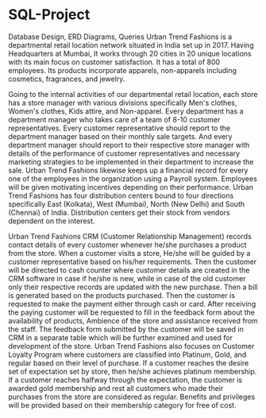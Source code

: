 # SQL-Project
Database Design, ERD Diagrams, Queries
Urban Trend Fashions is a departmental retail location network situated in India set up in
2017. Having Headquarters at Mumbai, It works through 20 cities in 20 unique locations with
its main focus on customer satisfaction. It has a total of 800 employees. Its products
incorporate apparels, non-apparels including cosmetics, fragrances, and jewelry. 

Going to the internal activities of our departmental retail location, each store has a store
manager with various divisions specifically Men's clothes, Women's clothes, Kids attire, and
Non-apparel. Every department has a department manager who takes care of a team of 8-10
customer representatives. Every customer representative should report to the department
manager based on their monthly sale targets. And every department manager should report to
their respective store manager with details of the performance of customer representatives
and necessary marketing strategies to be implemented in their department to increase the sale.
Urban Trend Fashions likewise keeps up a financial record for every one of the employees in
the organization using a Payroll system. Employees will be given motivating incentives
depending on their performance. Urban Trend Fashions has four distribution centers bound to
four directions specifically East (Kolkata), West (Mumbai), North (New Delhi) and South
(Chennai) of India. Distribution centers get their stock from vendors dependent on the
interest.

Urban Trend Fashions CRM (Customer Relationship Management) records contact details of
every customer whenever he/she purchases a product from the store. When a customer visits
a store, He/she will be guided by a customer representative based on his/her requirements.
Then the customer will be directed to cash counter where customer details are created in the
CRM software in case if he/she is new, while in case of the old customer only their respective
records are updated with the new purchase. Then a bill is generated based on the products
purchased.
Then the customer is requested to make the payment either through cash or card. After
receiving the paying customer will be requested to fill in the feedback form about the
availability of products, Ambience of the store and assistance received from the staff. The
feedback form submitted by the customer will be saved in CRM in a separate table which
will be further examined and used for development of the store.
Urban Trend Fashions also focuses on Customer Loyalty Program where customers are
classified into Platinum, Gold, and regular based on their level of purchase. If a customer
reaches the desire set of expectation set by store, then he/she achieves platinum membership.
If a customer reaches halfway through the expectation, the customer is awarded gold
membership and rest all customers who made their purchases from the store are considered as
regular. Benefits and privileges will be provided based on their membership category for free
of cost.
